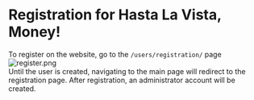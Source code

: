 # Registration for Hasta La Vista, Money!

To register on the website, go to the `/users/registration/` page  
![register.png](https://media.githubusercontent.com/media/TurtleOld/hasta-la-vista-money/refs/heads/main/docs/img/register.png)  
Until the user is created, navigating to the main page will redirect to the registration page. 
After registration, an administrator account will be created. 

